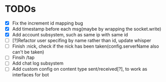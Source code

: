 TODOs
===
- [x] Fix the increment id mapping bug
- [x] Add timestamp before each msg(maybe by wrapping the socket.write)
- [x] Add account subsystem, such as same ip with same id
- [ ] [?]Refactor user specifing by name rather than id, update whisper
- [ ] Finish :nick, check if the nick has been taken(config.serverName also can't be taken)
- [ ] Finsih /tap
- [ ] Add chat log subsystem
- [ ] Add custom config on content type sent/received[?], to work as interfaces for bot
